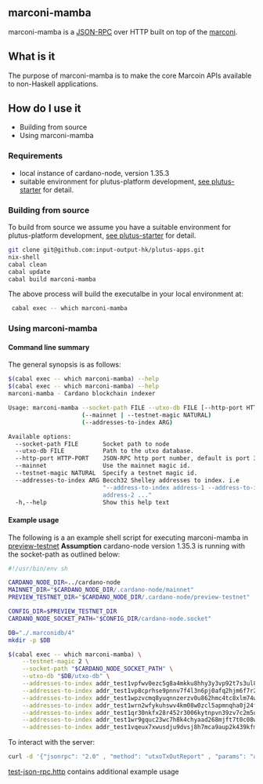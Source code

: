 marconi-mamba
--

marconi-mamba is a [JSON-RPC](http://www.simple-is-better.org/rpc/#differences-between-1-0-and-2-0) over HTTP built on top of the [marconi](../marconi/README.md).

## What is it

The purpose of marconi-mamba is to make the core Marcoin APIs available to non-Haskell applications.

## How do I use it
* Building from source
* Using marconi-mamba

### Requirements
* local instance of cardano-node, version 1.35.3
* suitable environment for plutus-platform development, [see plutus-starter](https://github.com/input-output-hk/plutus-starter) for detail.

### Building from source
To build from source we assume you have a suitable environment for plutus-platform development, [see plutus-starter](https://github.com/input-output-hk/plutus-starter) for detail.

``` sh
git clone git@github.com:input-output-hk/plutus-apps.git
nix-shell
cabal clean
cabal update
cabal build marconi-mamba
```
The above process will build the executalbe in your local environment at:

``` sh
 cabal exec -- which marconi-mamba

```

### Using marconi-mamba

#### Command line summary

The general synopsis is as follows:

``` sh
$(cabal exec -- which marconi-mamba) --help
$(cabal exec -- which marconi-mamba) --help
marconi-mamba - Cardano blockchain indexer

Usage: marconi-mamba --socket-path FILE --utxo-db FILE [--http-port HTTP-PORT]
                     (--mainnet | --testnet-magic NATURAL)
                     (--addresses-to-index ARG)

Available options:
  --socket-path FILE       Socket path to node
  --utxo-db FILE           Path to the utxo database.
  --http-port HTTP-PORT    JSON-RPC http port number, default is port 3000.
  --mainnet                Use the mainnet magic id.
  --testnet-magic NATURAL  Specify a testnet magic id.
  --addresses-to-index ARG Becch32 Shelley addresses to index. i.e
                           "--address-to-index address-1 --address-to-index
                           address-2 ..."
  -h,--help                Show this help text
```

#### Example usage

The following is a an example shell script for executing marconi-mamba in [preview-testnet](https://book.world.dev.cardano.org/environments.html#preview-testnet)
**Assumption**
cardano-node version 1.35.3 is running with the socket-path as outlined below:

``` sh
#!/usr/bin/env sh

CARDANO_NODE_DIR=../cardano-node
MAINNET_DIR="$CARDANO_NODE_DIR/.cardano-node/mainnet"
PREVIEW_TESTNET_DIR="$CARDANO_NODE_DIR/.cardano-node/preview-testnet"

CONFIG_DIR=$PREVIEW_TESTNET_DIR
CARDANO_NODE_SOCKET_PATH="$CONFIG_DIR/cardano-node.socket"

DB="./.marconidb/4"
mkdir -p $DB

$(cabal exec -- which marconi-mamba) \
    --testnet-magic 2 \
    --socket-path "$CARDANO_NODE_SOCKET_PATH" \
    --utxo-db "$DB/utxo-db" \
    --addresses-to-index addr_test1vpfwv0ezc5g8a4mkku8hhy3y3vp92t7s3ul8g778g5yegsgalc6gc \
    --addresses-to-index addr_test1vp8cprhse9pnnv7f4l3n6pj0afq2hjm6f7r2205dz0583egagfjah \
    --addresses-to-index addr_test1wpzvcmq8yuqnnzerzv0u862hmc4tc8xlm74wtsqmh56tgpc3pvx0f \
    --addresses-to-index addr_test1wrn2wfykuhswv4km08w0zcl5apmnqha0j24fa287vueknasq6t4hc \
    --addresses-to-index addr_test1qr30nkfx28r452r3006kytnpvn39zv7c2m5uqt4zrg35mly35pesdyk43wnxk3edkkw74ak56n4zh67reqjhcfp3mm7qtyekt4 \
    --addresses-to-index addr_test1wr9gquc23wc7h8k4chyaad268mjft7t0c08wqertwms70sc0fvx8w \
    --addresses-to-index addr_test1vqeux7xwusdju9dvsj8h7mca9aup2k439kfmwy773xxc2hcu7zy99

```

To interact with the server:

``` sh
curl -d '{"jsonrpc": "2.0" , "method": "utxoTxOutReport" , "params": "addr_test1vpfwv0ezc5g8a4mkku8hhy3y3vp92t7s3ul8g778g5yegsgalc6gc"  , "id": 12}' -H 'Content-Type: application/json' -X POST http://localhost:3000/json-rpc

```
[test-json-rpc.http](./marconi-mamba/examples/test-json-rpc.http) contains additional example usage
